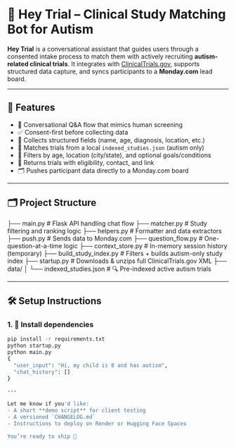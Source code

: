 # 🤖 Hey Trial – Clinical Study Matching Bot for Autism

**Hey Trial** is a conversational assistant that guides users through a consented intake process to match them with actively recruiting **autism-related clinical trials**. It integrates with [ClinicalTrials.gov](https://clinicaltrials.gov), supports structured data capture, and syncs participants to a **Monday.com** lead board.

---

## 🚀 Features

- 🧠 Conversational Q&A flow that mimics human screening
- ✅ Consent-first before collecting data
- 🧾 Collects structured fields (name, age, diagnosis, location, etc.)
- 🧬 Matches trials from a local `indexed_studies.json` (autism only)
- 📍 Filters by age, location (city/state), and optional goals/conditions
- 🔗 Returns trials with eligibility, contact, and link
- 🗂️ Pushes participant data directly to a Monday.com board

---

## 🗂️ Project Structure
├── main.py # Flask API handling chat flow
├── matcher.py # Study filtering and ranking logic
├── helpers.py # Formatter and data extractors
├── push.py # Sends data to Monday.com
├── question_flow.py # One-question-at-a-time logic
├── context_store.py # In-memory session history (temporary)
├── build_study_index.py # Filters + builds autism-only study index
├── startup.py # Downloads & unzips full ClinicalTrials.gov XML
├── data/
│ └── indexed_studies.json # 🔍 Pre-indexed active autism trials

---

## 🛠️ Setup Instructions

### 1. 🔧 Install dependencies

```bash
pip install -r requirements.txt
python startup.py
python main.py
{
  "user_input": "Hi, my child is 8 and has autism",
  "chat_history": []
}

---

Let me know if you'd like:
- A short **demo script** for client testing
- A versioned `CHANGELOG.md`
- Instructions to deploy on Render or Hugging Face Spaces

You’re ready to ship 🚀
